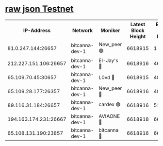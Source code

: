 [raw json Testnet](https://rpc-check.bcat.stavr.tech/bcat/rpc-bcat-result.json)
=


<table><tr><th>IP-Address</th><th>Network</th><th>Moniker</th><th>Latest Block Height</th><th>Earliest Block Height</th><th>Catching Up</th><th>Tx Index</th><th>Voting Power</th><th>Scan Time</th></tr><tr><td>81.0.247.144:26657</td><td>bitcanna-dev-1</td><td>New_peer 🟢</td><td>6618915</td><td>1</td><td>False</td><td>on</td><td>0</td><td>2024-02-26T14:43:58.045423570UTC</td></tr><tr><td>212.227.151.106:26657</td><td>bitcanna-dev-1</td><td>El-Jay's 🔴</td><td>6618916</td><td>4670391</td><td>False</td><td>on</td><td>2218164</td><td>2024-02-26T14:44:04.685854911UTC</td></tr><tr><td>65.109.70.45:30657</td><td>bitcanna-dev-1</td><td>L0vd 🔴</td><td>6618915</td><td>4828155</td><td>False</td><td>on</td><td>307920</td><td>2024-02-26T14:43:58.353913626UTC</td></tr><tr><td>65.109.28.177:26357</td><td>bitcanna-dev-1</td><td>New_peer 🔴</td><td>6618916</td><td>4952911</td><td>False</td><td>on</td><td>2237067</td><td>2024-02-26T14:44:05.251911086UTC</td></tr><tr><td>89.116.31.184:26657</td><td>bitcanna-dev-1</td><td>cardex 🟢</td><td>6618916</td><td>5185001</td><td>False</td><td>on</td><td>0</td><td>2024-02-26T14:44:04.946886320UTC</td></tr><tr><td>194.163.174.231:26667</td><td>bitcanna-dev-1</td><td>AVIAONE 🔴</td><td>6618918</td><td>6609091</td><td>False</td><td>on</td><td>1949865</td><td>2024-02-26T14:44:14.033794126UTC</td></tr><tr><td>65.108.131.190:23857</td><td>bitcanna-dev-1</td><td>bitcanna 🔴</td><td>6618916</td><td>6614916</td><td>False</td><td>off</td><td>378446</td><td>2024-02-26T14:44:05.564990822UTC</td></tr></table>